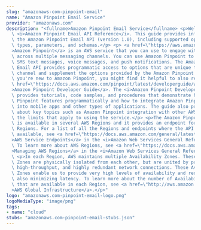 ```yaml
---
slug: "amazonaws-com-pinpoint-email"
name: "Amazon Pinpoint Email Service"
provider: "amazonaws.com"
description: "<fullname>Amazon Pinpoint Email Service</fullname> <p>Welcome to the\
  \ <i>Amazon Pinpoint Email API Reference</i>. This guide provides information about\
  \ the Amazon Pinpoint Email API (version 1.0), including supported operations, data\
  \ types, parameters, and schemas.</p> <p> <a href=\"https://aws.amazon.com/pinpoint\"\
  >Amazon Pinpoint</a> is an AWS service that you can use to engage with your customers\
  \ across multiple messaging channels. You can use Amazon Pinpoint to send email,\
  \ SMS text messages, voice messages, and push notifications. The Amazon Pinpoint\
  \ Email API provides programmatic access to options that are unique to the email\
  \ channel and supplement the options provided by the Amazon Pinpoint API.</p> <p>If\
  \ you're new to Amazon Pinpoint, you might find it helpful to also review the <a\
  \ href=\"https://docs.aws.amazon.com/pinpoint/latest/developerguide/welcome.html\"\
  >Amazon Pinpoint Developer Guide</a>. The <i>Amazon Pinpoint Developer Guide</i>\
  \ provides tutorials, code samples, and procedures that demonstrate how to use Amazon\
  \ Pinpoint features programmatically and how to integrate Amazon Pinpoint functionality\
  \ into mobile apps and other types of applications. The guide also provides information\
  \ about key topics such as Amazon Pinpoint integration with other AWS services and\
  \ the limits that apply to using the service.</p> <p>The Amazon Pinpoint Email API\
  \ is available in several AWS Regions and it provides an endpoint for each of these\
  \ Regions. For a list of all the Regions and endpoints where the API is currently\
  \ available, see <a href=\"https://docs.aws.amazon.com/general/latest/gr/rande.html#pinpoint_region\"\
  >AWS Service Endpoints</a> in the <i>Amazon Web Services General Reference</i>.\
  \ To learn more about AWS Regions, see <a href=\"https://docs.aws.amazon.com/general/latest/gr/rande-manage.html\"\
  >Managing AWS Regions</a> in the <i>Amazon Web Services General Reference</i>.</p>\
  \ <p>In each Region, AWS maintains multiple Availability Zones. These Availability\
  \ Zones are physically isolated from each other, but are united by private, low-latency,\
  \ high-throughput, and highly redundant network connections. These Availability\
  \ Zones enable us to provide very high levels of availability and redundancy, while\
  \ also minimizing latency. To learn more about the number of Availability Zones\
  \ that are available in each Region, see <a href=\"http://aws.amazon.com/about-aws/global-infrastructure/\"\
  >AWS Global Infrastructure</a>.</p>"
logo: "amazonaws.com-pinpoint-email-logo.png"
logoMediaType: "image/png"
tags:
- name: "cloud"
stubs: "amazonaws.com-pinpoint-email-stubs.json"
---
```

